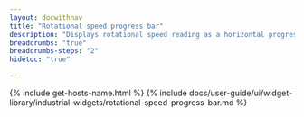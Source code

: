 ```yaml
---
layout: docwithnav
title: "Rotational speed progress bar"
description: "Displays rotational speed reading as a horizontal progress bar. Allows to configure value range, bar colors, and other settings."
breadcrumbs: "true"
breadcrumbs-steps: "2"
hidetoc: "true"

---
```

{% include get-hosts-name.html %}
{% include docs/user-guide/ui/widget-library/industrial-widgets/rotational-speed-progress-bar.md %}
